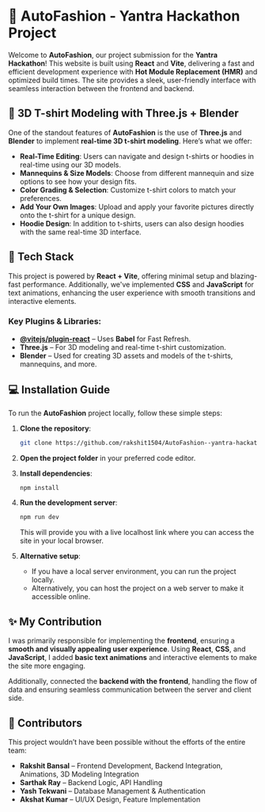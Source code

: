 # 👕 AutoFashion - Yantra Hackathon Project   
Welcome to **AutoFashion**, our project submission for the **Yantra Hackathon**! This website is built using **React** and **Vite**, delivering a fast and efficient development experience with **Hot Module Replacement (HMR)** and optimized build times. The site provides a sleek, user-friendly interface with seamless interaction between the frontend and backend.


## 🎨 3D T-shirt Modeling with Three.js + Blender

One of the standout features of **AutoFashion** is the use of **Three.js** and **Blender** to implement **real-time 3D t-shirt modeling**. Here’s what we offer:

- **Real-Time Editing**: Users can navigate and design t-shirts or hoodies in real-time using our 3D models.
- **Mannequins & Size Models**: Choose from different mannequin and size options to see how your design fits.
- **Color Grading & Selection**: Customize t-shirt colors to match your preferences.
- **Add Your Own Images**: Upload and apply your favorite pictures directly onto the t-shirt for a unique design.
- **Hoodie Design**: In addition to t-shirts, users can also design hoodies with the same real-time 3D interface.


## 🚀 Tech Stack

This project is powered by **React + Vite**, offering minimal setup and blazing-fast performance. Additionally, we've implemented **CSS** and **JavaScript** for text animations, enhancing the user experience with smooth transitions and interactive elements.

### Key Plugins & Libraries:
- **[@vitejs/plugin-react](https://github.com/vitejs/vite-plugin-react/blob/main/packages/plugin-react/README.md)** – Uses **Babel** for Fast Refresh.
- **Three.js** – For 3D modeling and real-time t-shirt customization.
- **Blender** – Used for creating 3D assets and models of the t-shirts, mannequins, and more.


## 💻 Installation Guide  

To run the **AutoFashion** project locally, follow these simple steps:

1. **Clone the repository**:
   ```bash
   git clone https://github.com/rakshit1504/AutoFashion--yantra-hackathon-site.git
   ```

2. **Open the project folder** in your preferred code editor.

3. **Install dependencies**:
   ```bash
   npm install
   ```

4. **Run the development server**:
   ```bash
   npm run dev
   ```
   This will provide you with a live localhost link where you can access the site in your local browser.

5. **Alternative setup**:
   - If you have a local server environment, you can run the project locally.
   - Alternatively, you can host the project on a web server to make it accessible online.



## ✨ My Contribution  
I was primarily responsible for implementing the **frontend**, ensuring a **smooth and visually appealing user experience**. Using **React**, **CSS**, and **JavaScript**, I added **basic text animations** and interactive elements to make the site more engaging.
 
Additionally, connected the **backend with the frontend**, handling the flow of data and ensuring seamless communication between the server and client side.


## 👥 Contributors  
This project wouldn’t have been possible without the efforts of the entire team:
- **Rakshit Bansal** – Frontend Development, Backend Integration, Animations, 3D Modeling Integration  
- **Sarthak Ray** – Backend Logic, API Handling  
- **Yash Tekwani** – Database Management & Authentication  
- **Akshat Kumar** – UI/UX Design, Feature Implementation  





